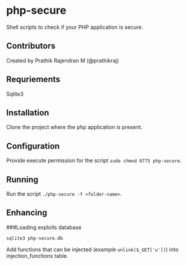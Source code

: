 php-secure
==========

Shell scripts to check if your PHP application is secure.

Contributors
-------------

Created by Prathik Rajendran M (@prathikraj)

Requriements
------------

Sqlite3

Installation
------------

Clone the project where the php application is present.

Configuration
-------------

Provide execute permission for the script `sudo chmod 0775 php-secure`.

Running
-------

Run the script `./php-secure -f <folder-name>`.

Enhancing
---------

###Loading exploits database

`sqlite3 php-secure.db`

Add functions that can be injected (example `unlink($_GET['u'])`) into injection_functions table.